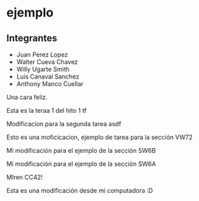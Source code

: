 # ejemplo

## Integrantes

* Juan Perez Lopez
* Walter Cueva Chavez
* Willy Ugarte Smith
* Luis Canaval Sanchez
* Anthony Manco Cuellar


Una cara feliz.

Esta es la teraa 1 del hito 1 tf

Modificacion para la segunda tarea asdf

Esto es una moficicacion, ejemplo de tarea para la sección VW72

Mi modificación para el ejemplo de la sección SW6B

Mi modificación para el ejemplo de la sección SW6A

MIren CC42!

Esta es una modificación desde mi computadora :D
